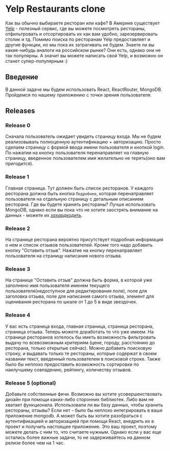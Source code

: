 # Yelp Restaurants clone

Как вы обычно выбираете ресторан или кафе? В Америке существует [Yelp](https://www.yelp.com/search?cflt=restaurants&find_loc=San+Francisco%2C+CA) - полезный сервис, где вы можете посмотреть рестораны, отфильтровать и отсортировать их как вам удобно, зарезервировать столик и тд. Помимо поиска по ресторанам Yelp предоставляет и другие функции, но мы пока их затрагивать не будем. Знаете ли вы какие-нибудь аналоги на российском рынке? Они есть, однако они не так популярны. А значит вы можете написать свой Yelp, и возможно он станет супер-популярным :)

## Введение
В данной задаче мы будем использовать React, ReactRouter, MongoDB. Пройдемся по нашему приложению с точки зрения пользователя.


## Releases

### Release 0
Сначала пользователь ожидает увидеть страницу входа. Мы не будем реализовывать полноценную аутентификацию + авторизацию. Просто сделаем страницу с формой ввода имени пользователя и кнопкой login. По нажатии на кнопку пользователя перенаправляет на главную страницу, введенное пользователем имя желательно не терять(оно вам пригодится). 


### Release 1
Главная страница. Тут должен быть список ресторанов. У каждого ресторана должна быть кнопка `Подробнее`, которая перенаправляет пользователя на отдельную страницу с детальным описанием ресторана. Где вы будете хранить рестораны? Лучше использовать MongoDB, однако если вы пока что не хотите заострять внимание на данных - можете их [*захардкодить*](https://en.wikipedia.org/wiki/Hard_coding).

### Release 2
На странице ресторана вероятно присутствует подробная информация о нем и список отзывов пользователей. Кроме того надо добавить кнопку "Оставить отзыв". Нажатие на кнопку перенаправляет пользователя на страницу написания нового отзыва.

### Release 3
На странице "Оставить отзыв" должна быть форма, в которой уже заполнено имя пользователя именем текущего пользователя(недоступное для редактирования поле), поле для заголовка отзыва, поле для написания самого отзыва, элемент для оценивания ресторана по шкале от 1 до 5 в виде звездочек.

### Release 4
У вас есть страница входа, главная страница, страница ресторана, страница отзыва. Теперь можете доработать то что уже имеем. На странице ресторанов хотелось бы иметь возможность фильтровать выдачу по всевозможным критериям (цене, городу, расстоянию до ресторана, только открытые сейчас). Можно добавить поисковую строку, и выдавать только те рестораны, которые содержат в своем названии текст, введенный пользователем в поисковой строке. Также было бы неплохо предоставить возможность сортировки по наилучшему совпадению, рейтингу, количеству отзывов.

### Release 5 (optional)
Добавьте собственные фичи. Возможно вы хотите усовершенствовать дизайн при помощи каких-либо сторонних библиотек. Либо вам не хватает функционала. Использовали ли вы базу данных, чтобы хранить рестораны, отзывы? Если нет - было бы неплохо интегрировать в ваше приложение mongodb. А может быть вы хотите разобраться с аутентификацией и авторизацией при помощи React, внедрить их в проект и получить настоящее приложение. Это ваш проект, поэтому можете делать с ним то, что считаете нужным. Однако если у вас еще остались более важные задачи, то не задерживайтесь на данном релизе более чем на 1 час.
